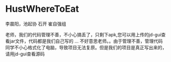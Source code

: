 # HustWhereToEat
李晨阳，池起协 石开 崔自强组

老师，我们的代码管理不善，不小心搞丢了，只剩下apk,您可以用上传的jd-gui查看jar文件，代码都是我们自己写的 …
不好意思老师。。由于管理不善，管理代码同学不小心格式化了电脑，导致项目无法复原。但是我们的项目是真正写出来的，请用jd-gui查看源码
